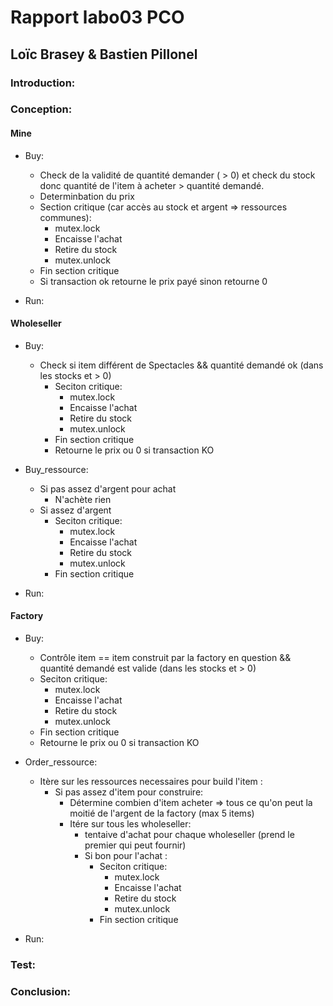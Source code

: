 # Rapport labo03 PCO
## Loïc Brasey & Bastien Pillonel

### Introduction:

### Conception:

#### Mine
- Buy: 
    - Check de la validité de quantité demander ( > 0) et check du stock donc quantité de l'item à acheter > quantité demandé.
    - Determinbation du prix
    - Section critique (car accès au stock et argent => ressources communes):
      - mutex.lock
      - Encaisse l'achat
      - Retire du stock
      - mutex.unlock
    - Fin section critique
    - Si transaction ok retourne le prix payé sinon retourne 0
    
- Run:


#### Wholeseller
- Buy:
    - Check si item différent de Spectacles && quantité demandé ok (dans les stocks et > 0)
        - Seciton critique:
            - mutex.lock
            - Encaisse l'achat
            - Retire du stock
            - mutex.unlock
        - Fin section critique
        - Retourne le prix ou 0 si transaction KO

- Buy_ressource:
    - Si pas assez d'argent pour achat
        - N'achète rien
    - Si assez d'argent
        - Seciton critique:
          - mutex.lock
          - Encaisse l'achat
          - Retire du stock
          - mutex.unlock
        - Fin section critique

- Run:



#### Factory
- Buy:
    - Contrôle item == item construit par la factory en question && quantité demandé est valide (dans les stocks et > 0)
    - Seciton critique:
      - mutex.lock
      - Encaisse l'achat
      - Retire du stock
      - mutex.unlock
    - Fin section critique
    - Retourne le prix ou 0 si transaction KO
    
- Order_ressource:
    - Itère sur les ressources necessaires pour build l'item :
        - Si pas assez d'item pour construire:
            - Détermine combien d'item acheter => tous ce qu'on peut la moitié de l'argent de la factory (max 5 items)   
            - Itére sur tous les wholeseller:
                - tentaive d'achat pour chaque wholeseller (prend le premier qui peut fournir)
                - Si bon pour l'achat :
                  - Seciton critique:
                      - mutex.lock
                      - Encaisse l'achat
                      - Retire du stock
                      - mutex.unlock
                  - Fin section critique

- Run:

### Test:

### Conclusion:
